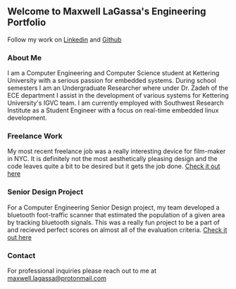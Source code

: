 ## Welcome to Maxwell LaGassa's Engineering Portfolio

Follow my work on [Linkedin](https://www.linkedin.com/in/maxwell-lagassa/) and [Github](https://github.com/lagz)



### About Me

I am a Computer Engineering and Computer Science student at Kettering University with a serious passion for embedded systems. During school semesters I am an Undergraduate Researcher where under Dr. Zadeh of the ECE department I assist in the development of various systems for Kettering University's IGVC team. I am currently employed with Southwest Research Institute as a Student Engineer with a focus on real-time embedded linux development. 

### Freelance Work

My most recent freelance job was a really interesting device for film-maker in NYC. It is definitely not the most aesthetically pleasing design and the code leaves quite a bit to be desired but it gets the job done. [Check it out here](https://github.com/lagz/Surface-Disconformity-Measurement)

### Senior Design Project

For a Computer Engineering Senior Design project, my team developed a bluetooth foot-traffic scanner that estimated the population of a given area by tracking bluetooth signals. This was a really fun project to be a part of and recieved perfect scores on almost all of the evaluation criteria. [Check it out here](https://github.com/lagz/Bluetooth-Traffic-Scanner)

### Contact

For professional inquiries please reach out to me at maxwell.lagassa@protonmail.com 
